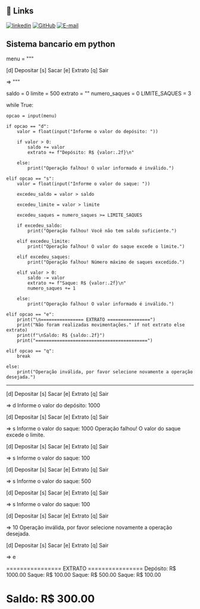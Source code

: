 ## 🔗 Links
[![linkedin](https://img.shields.io/badge/linkedin-0A66C2?style=for-the-badge&logo=linkedin&logoColor=white)](https://www.linkedin.com/in/joão-vitorsa/)
[![GitHub](https://img.shields.io/badge/GitHub-100000?style=for-the-badge&logo=github&logoColor=white)](https://github.com/Mrviitor)
[![E-mail](https://img.shields.io/badge/-Email-000?style=for-the-badge&logo=microsoft-outlook&logoColor=007BFF)](mailto:mrxjoaovitor@gmail.com)

## Sistema bancario em python

menu = """

[d] Depositar
[s] Sacar
[e] Extrato
[q] Sair

=> """

saldo = 0
limite = 500
extrato = ""
numero_saques = 0
LIMITE_SAQUES = 3

while True:

    opcao = input(menu)

    if opcao == "d":
        valor = float(input("Informe o valor do depósito: "))

        if valor > 0:
            saldo += valor
            extrato += f"Depósito: R$ {valor:.2f}\n"

        else:
            print("Operação falhou! O valor informado é inválido.")

    elif opcao == "s":
        valor = float(input("Informe o valor do saque: "))

        excedeu_saldo = valor > saldo

        excedeu_limite = valor > limite

        excedeu_saques = numero_saques >= LIMITE_SAQUES

        if excedeu_saldo:
            print("Operação falhou! Você não tem saldo suficiente.")

        elif excedeu_limite:
            print("Operação falhou! O valor do saque excede o limite.")

        elif excedeu_saques:
            print("Operação falhou! Número máximo de saques excedido.")

        elif valor > 0:
            saldo -= valor
            extrato += f"Saque: R$ {valor:.2f}\n"
            numero_saques += 1

        else:
            print("Operação falhou! O valor informado é inválido.")

    elif opcao == "e":
        print("\n================ EXTRATO ================")
        print("Não foram realizadas movimentações." if not extrato else extrato)
        print(f"\nSaldo: R$ {saldo:.2f}")
        print("==========================================")

    elif opcao == "q":
        break

    else:
        print("Operação inválida, por favor selecione novamente a operação desejada.")

---------------------------------------------------------------------------------------

[d] Depositar
[s] Sacar
[e] Extrato
[q] Sair

=> d
Informe o valor do depósito: 1000


[d] Depositar
[s] Sacar
[e] Extrato
[q] Sair

=> s
Informe o valor do saque: 1000
Operação falhou! O valor do saque excede o limite.


[d] Depositar
[s] Sacar
[e] Extrato
[q] Sair

=> s
Informe o valor do saque: 100


[d] Depositar
[s] Sacar
[e] Extrato
[q] Sair

=> s
Informe o valor do saque: 500


[d] Depositar
[s] Sacar
[e] Extrato
[q] Sair

=> s
Informe o valor do saque: 100


[d] Depositar
[s] Sacar
[e] Extrato
[q] Sair

=> 10
Operação inválida, por favor selecione novamente a operação desejada.


[d] Depositar
[s] Sacar
[e] Extrato
[q] Sair

=> e

================ EXTRATO ================
Depósito: R$ 1000.00
Saque: R$ 100.00
Saque: R$ 500.00
Saque: R$ 100.00


Saldo: R$ 300.00
==========================================

